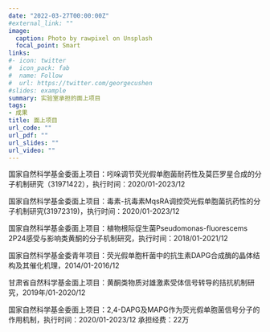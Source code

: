 ```yaml
---
date: "2022-03-27T00:00:00Z"
#external_link: ""
image:
  caption: Photo by rawpixel on Unsplash
  focal_point: Smart
links:
#- icon: twitter
#  icon_pack: fab
#  name: Follow
#  url: https://twitter.com/georgecushen
#slides: example
summary: 实验室承担的面上项目
tags:
- 成果
title: 面上项目
url_code: ""
url_pdf: ""
url_slides: ""
url_video: ""
---
```


国家自然科学基金委面上项目：吲哚调节荧光假单胞菌耐药性及莫匹罗星合成的分子机制研究（31971422），执行时间：2020/01-2023/12

国家自然科学基金委面上项目：毒素-抗毒素MqsRA调控荧光假单胞菌抗药性的分子机制研究(31972319)，执行时间：2020/01-2023/12

国家自然科学基金委面上项目：植物根际促生菌Pseudomonas-fluorescems 2P24感受与影响类黄酮的分子机制研究，执行时间：2018/01-2021/12

国家自然科学基金委青年项目：荧光假单胞杆菌中的抗生素DAPG合成酶的晶体结构及其催化机理，2014/01-2016/12

甘肃省自然科学基金面上项目：黄酮类物质对雄激素受体信号转导的拮抗机制研究，2019年/01-2020/12

国家自然科学基金委面上项目：2,4-DAPG及MAPG作为荧光假单胞菌信号分子的作用机制，执行时间：2020/01-2023/12 承担经费：22万

